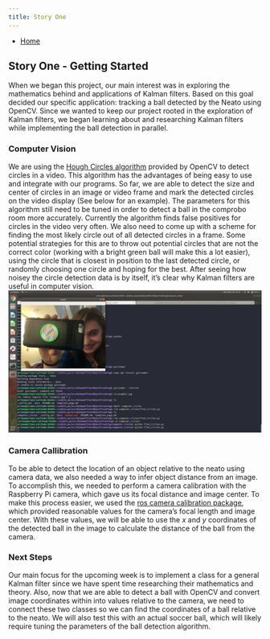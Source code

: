 ```yaml
---
title: Story One
---
```


- [Home](index.md)

## Story One - Getting Started
When we began this project, our main interest was in exploring the mathematics behind and applications of Kalman filters. Based on this goal decided our specific application: tracking a ball detected by the Neato using OpenCV. Since we wanted to keep our project rooted in the exploration of Kalman filters, we began learning about and researching Kalman filters while implementing the ball detection in parallel. 

### Computer Vision
We are using the [Hough Circles algorithm](https://docs.opencv.org/2.4/modules/imgproc/doc/feature_detection.html?highlight=houghcircles#houghcircles) provided by OpenCV to detect circles in a video. This algorithm has the advantages of being easy to use and integrate with our programs. So far, we are able to detect the size and center of circles in an image or video frame and mark the detected circles on the video display (See below for an example). The parameters for this algorithm still need to be tuned in order to detect a ball in the comprobo room more accurately. Currently the algorithm finds false positives for circles in the video very often. We also need to come up with a scheme for finding the most likely circle out of all detected circles in a frame. Some potential strategies for this are to throw out potential circles that are not the correct color (working with a bright green ball will make this a lot easier), using the circle that is closest in position to the last detected circle, or randomly choosing one circle and hoping for the best. After seeing how noisey the circle detection data is by itself, it’s clear why Kalman filters are useful in computer vision.
![demonstration of circle detection with webcam](images/circle_detect_demo.png)

### Camera Callibration
To be able to detect the location of an object relative to the neato using camera data, we also needed a way to infer object distance from an image. To accomplish this, we needed to perform a camera calibration with the Raspberry Pi camera, which gave us its focal distance and image center. To make this process easier, we used the [ros camera calibration package](http://wiki.ros.org/camera_calibration), which provided reasonable values for the camera’s focal length and image center. With these values, we will be able to use the *x* and *y* coordinates of the detected ball in the image to calculate the distance of the ball from the camera. 

### Next Steps
Our main focus for the upcoming week is to implement a class for a  general Kalman filter since we have spent time researching their mathematics and theory. Also, now that we are able to detect a ball with OpenCV and convert image coordinates within into values relative to the camera, we need to connect these two classes so we can find the coordinates of a ball relative to the neato. We will also test this with an actual soccer ball, which will likely require tuning the parameters of the ball detection algorithm. 
